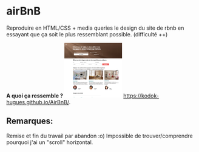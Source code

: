 # airBnB

Reproduire en HTML/CSS + media queries le design du site de rbnb en essayant que ça soit le plus ressemblant possible. (difficulté ++)

**A quoi ça ressemble ?** 
<img src="./EX_rBnB.png" style="width:30%;">
https://kodok-hugues.github.io/AirBnB/.

## Remarques:
Remise et fin du travail par abandon :o)
Impossible de trouver/comprendre pourquoi j'ai un "scroll" horizontal.

